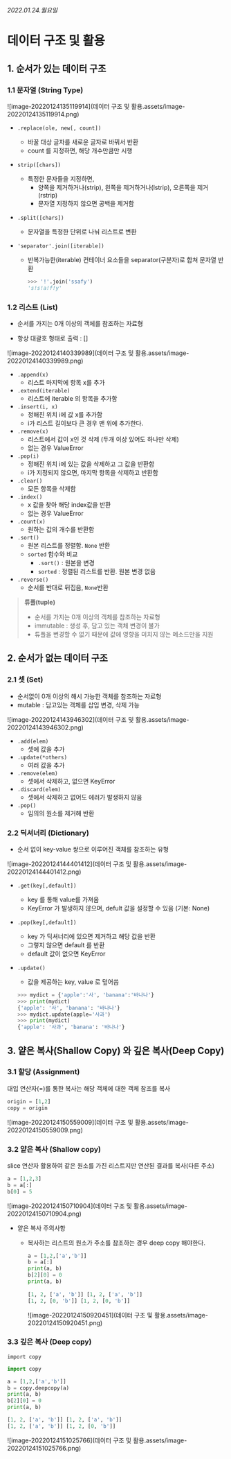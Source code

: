*2022.01.24.월요일*

# 데이터 구조 및 활용

## 1. 순서가 있는 데이터 구조

### 1.1 문자열 (String Type)

![image-20220124135119914](데이터 구조 및 활용.assets/image-20220124135119914.png)

* `.replace(ole, new[, count])`

  * 바꿀 대상 글자를 새로운 글자로 바꿔서 반환
  * count 를 지정하면, 해당 개수만큼만 시행

* `strip([chars])`

  * 특정한 문자들을 지정하면,
    * 양쪽을 제거하거나(strip), 왼쪽을 제거하거나(lstrip), 오른쪽을 제거(rstrip)
    * 문자열 지정하지 않으면 공백을 제거함

* `.split([chars])`

  * 문자열을 특정한 단위로 나눠 리스트로 변환

* `'separator'.join([iterable])`

  * 반복가능한(iterable) 컨테이너 요소들을 separator(구분자)로 합쳐 문자열 반환

    ```python
    >>> '!'.join('ssafy')
    's!s!a!f!y'
    ```

    

### 1.2 리스트 (List)

* 순서를 가지는 0개 이상의 객체를 참조하는 자료형

* 항상 대괄호 형태로 출력 : []

![image-20220124140339989](데이터 구조 및 활용.assets/image-20220124140339989.png)

* `.append(x)`
  * 리스트 마지막에 항목 x를 추가
* `.extend(iterable)`
  * 리스트에 iterable 의 항목을 추가함
* `.insert(i, x)`
  * 정해진 위치 i에 값 x를 추가함
  * i가 리스트 길이보다 큰 경우 맨 위에 추가한다.
* `.remove(x)`
  * 리스트에서 값이 x인 것 삭제 (두개 이상 있어도 하나만 삭제)
  * 없는 경우 ValueError
* `.pop(i)`
  * 정해진 위치 i에 있는 값을 삭제하고 그 값을 반환함
  * i가 지정되지 않으면, 마지막 항목을 삭제하고 반환함
* `.clear()`
  * 모든 항목을 삭제함
* `.index()`
  * x 값을 찾아 해당 index값을 반환
  * 없는 경우 ValueError
* `.count(x)`
  * 원하는 값의 개수를 반환함
* `.sort()`
  * 원본 리스트를 정렬함. `None` 반환
  * `sorted` 함수와 비교
    * `.sort()` : 원본을 변경
    * `sorted` : 정렬된 리스트를 반환. 원본 변경 없음
* `.reverse()`
  * 순서를 반대로 뒤집음, `None`반환

> **튜플(tuple)**
>
> * 순서를 가지는 0개 이상의 객체를 참조하는 자료형
> * immutable : 생성 후, 담고 있는 객체 변경이 불가
> * 튜플을 변경할 수 없기 때문에 값에 영향을 미치지 않는 메소드만을 지원



## 2. 순서가 없는 데이터 구조

### 2.1 셋 (Set)

* 순서없이 0개 이상의 해시 가능한 객체를 참조하는 자료형
* mutable : 담고있는 객체를 삽입 변경, 삭제 가능 

![image-20220124143946302](데이터 구조 및 활용.assets/image-20220124143946302.png)

* `.add(elem)`
  * 셋에 값을 추가
* `.update(*others)`
  * 여러 값을 추가
* `.remove(elem)`
  * 셋에서 삭제하고, 없으면 KeyError
* `.discard(elem)`
  * 셋에서 삭제하고 없어도 에러가 발생하지 않음
* `.pop()`
  * 임의의 원소를 제거해 반환



### 2.2 딕셔너리 (Dictionary)

* 순서 없이 key-value 쌍으로 이루어진 객체를 참조하는 유형

![image-20220124144401412](데이터 구조 및 활용.assets/image-20220124144401412.png)

* `.get(key[,default])`

  * key 를 통해 value를 가져옴
  * KeyError 가 발생하지 않으며, defult 값을 설정할 수 있음 (기본: None)

* `.pop(key[,default])`

  * key 가 딕셔너리에 있으면 제거하고 해당 값을 반환
  * 그렇지 않으면 default 를 반환
  * default 값이 없으면 KeyError

* `.update()`

  * 값을 제공하는 key, value 로 덮어씀

  ```python
  >>> mydict = {'apple':'사', 'banana':'바나나'}
  >>> print(mydict)
  {'apple': '사', 'banana': '바나나'}
  >>> mydict.update(apple='사과')
  >>> print(mydict)
  {'apple': '사과', 'banana': '바나나'}
  ```

  

## 3. 얕은 복사(Shallow Copy) 와 깊은 복사(Deep Copy)

### 3.1 할당 (Assignment)

대입 연산자(=)를 통한 복사는 해당 객체에 대한 객체 참조를 복사

```python
origin = [1,2]
copy = origin
```



![image-20220124150559009](데이터 구조 및 활용.assets/image-20220124150559009.png)

### 3.2 얕은 복사 (Shallow copy)

slice 연산자 활용하여 같은 원소를 가진 리스트지만 연산된 결과를 복사(다른 주소)

```python
a = [1,2,3]
b = a[:]
b[0] = 5
```



![image-20220124150710904](데이터 구조 및 활용.assets/image-20220124150710904.png)

* 얕은 복사 주의사항

  * 복사하는 리스트의 원소가 주소를 참조하는 경우 deep copy 해야한다.

    ```python
    a = [1,2,['a','b']]
    b = a[:]
    print(a, b)
    b[2][0] = 0
    print(a, b)
         
    [1, 2, ['a', 'b']] [1, 2, ['a', 'b']]
    [1, 2, [0, 'b']] [1, 2, [0, 'b']]
    ```

    ![image-20220124150920451](데이터 구조 및 활용.assets/image-20220124150920451.png)

### 3.3 깊은 복사 (Deep copy)

`import copy`

```python
import copy

a = [1,2,['a','b']]
b = copy.deepcopy(a)
print(a, b)
b[2][0] = 0
print(a, b)

[1, 2, ['a', 'b']] [1, 2, ['a', 'b']]
[1, 2, ['a', 'b']] [1, 2, [0, 'b']]
```

![image-20220124151025766](데이터 구조 및 활용.assets/image-20220124151025766.png)